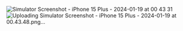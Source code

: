 ![Simulator Screenshot - iPhone 15 Plus - 2024-01-19 at 00 43 31](https://github.com/dhanunjaykumar/SwiftUI-Weather/assets/7019691/9bc815a0-96e8-4892-b9b6-b9909e62964f)
![Uploading Simulator Screenshot - iPhone 15 Plus - 2024-01-19 at 00.43.48.png…]()
